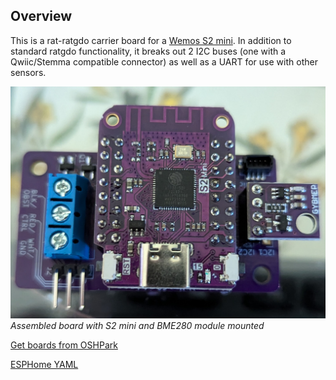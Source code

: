 ## Overview
This is a rat-ratgdo carrier board for a [Wemos S2 mini](https://www.wemos.cc/en/latest/s2/s2_mini.html). In addition to standard ratgdo functionality, it breaks out 2 I2C buses (one with a Qwiic/Stemma compatible connector) as well as a UART for use with other sensors.

![assembled](assembled.jpg)
_Assembled board with S2 mini and BME280 module mounted_

[Get boards from OSHPark]()

[ESPHome YAML]()